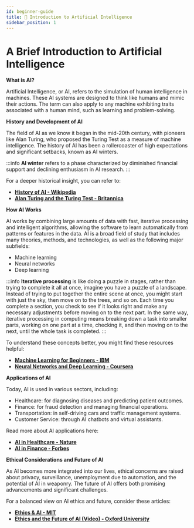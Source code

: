 ```yaml
---
id: beginner-guide
title: 🦾 Introduction to Artificial Intelligence
sidebar_position: 1
---
```


# A Brief Introduction to Artificial Intelligence

**What is AI?**

Artificial Intelligence, or AI, refers to the simulation of human intelligence in machines. These AI systems are designed to think like humans and mimic their actions. The term can also apply to any machine exhibiting traits associated with a human mind, such as learning and problem-solving.

**History and Development of AI**

The field of AI as we know it began in the mid-20th century, with pioneers like Alan Turing, who proposed the Turing Test as a measure of machine intelligence. The history of AI has been a rollercoaster of high expectations and significant setbacks, known as AI winters.

:::info
**AI winter** refers to a phase characterized by diminished financial support and declining enthusiasm in AI research.
:::

For a deeper historical insight, you can refer to:
- [**History of AI - Wikipedia**](https://en.wikipedia.org/wiki/History_of_artificial_intelligence)
- [**Alan Turing and the Turing Test - Britannica**](https://www.britannica.com/biography/Alan-Turing)

**How AI Works**

AI works by combining large amounts of data with fast, iterative processing and intelligent algorithms, allowing the software to learn automatically from patterns or features in the data. AI is a broad field of study that includes many theories, methods, and technologies, as well as the following major subfields:
- Machine learning
- Neural networks
- Deep learning

:::info 
**Iterative processing** is like doing a puzzle in stages, rather than trying to complete it all at once, imagine you have a puzzle of a landscape. Instead of trying to put together the entire scene at once, you might start with just the sky, then move on to the trees, and so on. Each time you complete a section, you check to see if it looks right and make any necessary adjustments before moving on to the next part. In the same way, iterative processing in computing means breaking down a task into smaller parts, working on one part at a time, checking it, and then moving on to the next, until the whole task is completed.
:::

To understand these concepts better, you might find these resources helpful:
- [**Machine Learning for Beginners - IBM**](https://www.ibm.com/cloud/learn/machine-learning)
- [**Neural Networks and Deep Learning - Coursera**](https://www.coursera.org/learn/neural-networks-deep-learning)

**Applications of AI**

Today, AI is used in various sectors, including:
- Healthcare: for diagnosing diseases and predicting patient outcomes.
- Finance: for fraud detection and managing financial operations.
- Transportation: in self-driving cars and traffic management systems.
- Customer Service: through AI chatbots and virtual assistants.

Read more about AI applications here:
- [**AI in Healthcare - Nature**](https://www.nature.com/articles/s41746-019-0155-4)
- [**AI in Finance - Forbes**](https://www.forbes.com/sites/jaimecatmull/2023/11/29/how-ai-could-transform-wall-street-and-personal-finance/?sh=1baddf2561fd)

**Ethical Considerations and Future of AI**

As AI becomes more integrated into our lives, ethical concerns are raised about privacy, surveillance, unemployment due to automation, and the potential of AI in weaponry. The future of AI offers both promising advancements and significant challenges.

For a balanced view on AI ethics and future, consider these articles:
- [**Ethics & AI - MIT**](https://philosophy.mit.edu/ethicsandai/)
- [**Ethics and the Future of AI (Video) - Oxford University**](https://www.youtube.com/watch?v=HYuk-qMkY6Q)
